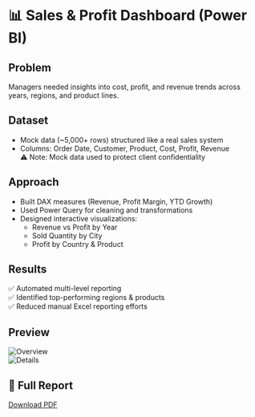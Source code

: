 # 📊 Sales & Profit Dashboard (Power BI)

## Problem
Managers needed insights into cost, profit, and revenue trends across years, regions, and product lines.

## Dataset
- Mock data (~5,000+ rows) structured like a real sales system  
- Columns: Order Date, Customer, Product, Cost, Profit, Revenue  
⚠️ Note: Mock data used to protect client confidentiality

## Approach
- Built DAX measures (Revenue, Profit Margin, YTD Growth)  
- Used Power Query for cleaning and transformations  
- Designed interactive visualizations:  
  - Revenue vs Profit by Year  
  - Sold Quantity by City  
  - Profit by Country & Product  

## Results
✅ Automated multi-level reporting  
✅ Identified top-performing regions & products  
✅ Reduced manual Excel reporting efforts  

## Preview
![Overview](assets/overview.png)  
![Details](assets/detail.png)

## 📄 Full Report
[Download PDF](./report.pdf)
